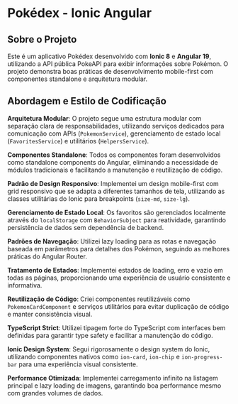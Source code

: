 # Pokédex - Ionic Angular

## Sobre o Projeto

Este é um aplicativo Pokédex desenvolvido com **Ionic 8** e **Angular 19**, utilizando a API pública PokeAPI para exibir informações sobre Pokémon. O projeto demonstra boas práticas de desenvolvimento mobile-first com componentes standalone e arquitetura modular.

## Abordagem e Estilo de Codificação

**Arquitetura Modular**: O projeto segue uma estrutura modular com separação clara de responsabilidades, utilizando serviços dedicados para comunicação com APIs (`PokemonService`), gerenciamento de estado local (`FavoritesService`) e utilitários (`HelpersService`). 

**Componentes Standalone**: Todos os componentes foram desenvolvidos como standalone components do Angular, eliminando a necessidade de módulos tradicionais e facilitando a manutenção e reutilização de código. 

**Padrão de Design Responsivo**: Implementei um design mobile-first com grid responsivo que se adapta a diferentes tamanhos de tela, utilizando as classes utilitárias do Ionic para breakpoints (`size-md`, `size-lg`). 

**Gerenciamento de Estado Local**: Os favoritos são gerenciados localmente através do `localStorage` com `BehaviorSubject` para reatividade, garantindo persistência de dados sem dependência de backend. 

**Padrões de Navegação**: Utilizei lazy loading para as rotas e navegação baseada em parâmetros para detalhes dos Pokémon, seguindo as melhores práticas do Angular Router. 

**Tratamento de Estados**: Implementei estados de loading, erro e vazio em todas as páginas, proporcionando uma experiência de usuário consistente e informativa. 

**Reutilização de Código**: Criei componentes reutilizáveis como `PokemonCardComponent` e serviços utilitários para evitar duplicação de código e manter consistência visual. 

**TypeScript Strict**: Utilizei tipagem forte do TypeScript com interfaces bem definidas para garantir type safety e facilitar a manutenção do código. 

**Ionic Design System**: Segui rigorosamente o design system do Ionic, utilizando componentes nativos como `ion-card`, `ion-chip` e `ion-progress-bar` para uma experiência visual consistente. 

**Performance Otimizada**: Implementei carregamento infinito na listagem principal e lazy loading de imagens, garantindo boa performance mesmo com grandes volumes de dados.

